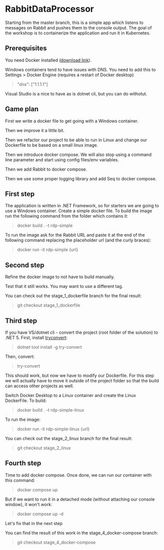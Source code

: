 # RabbitDataProcessor
Starting from the master branch, this is a simple app which listens to messages on Rabbit and pushes them to the console output.
The goal of the workshop is to containerize the application and run it in Kubernetes.

## Prerequisites
You need Docker installed ([download link](https://www.docker.com/products/docker-desktop)).

Windows containers tend to have issues with DNS. You need to add this to Settings > Docker Engine (requires a restart of Docker desktop)
>  "dns": ["1.1.1.1"]

Visual Studio is a nice to have as is dotnet cli, but you can do withotut.

## Game plan
First we write a docker file to get going with a Windows container. 

Then we improve it a little bit.

Then we refactor our project to be able to run in Linux and change our Dockerfile to be based on a small linux image.

Then we introduce docker compose. We will also stop using a command line parameter and start using config files/env variables.

Then we add Rabbit to docker compose.

Then we use some proper logging library and add Seq to docker compose.


## First step
The application is written in .NET Framework, so for starters we are going to use a Windows container.
Create a simple docker file.
To build the image run the following command from the folder which contains it:
> docker build . -t rdp-simple

To run the image ask for the Rabbit URL and paste it at the end of the following command replacing the placeholder url (and the curly braces):
> docker run -it rdp-simple {url}

## Second step
Refine the docker image to not have to build manually.

Test that it still works. You may want to use a different tag.

You can check out the stage_1_dockerfile branch for the final result:
> git checkout stage_1_dockerfile

## Third step
If you have VS/dotnet cli - convert the project (root folder of the solution) to .NET 5.
First, install [tryconvert](https://github.com/dotnet/try-convert):
> dotnet tool install -g try-convert

Then, convert:
> try-convert

This should work, but now we have to modify our Dockerfile.
For this step we will actually have to move it outside of the project folder so that the build can access other projects as well.

Switch Docker Desktop to a Linux container and create the Linux DockerFile.
To build:
> docker build . -t rdp-simple-linux

To run the image:
> docker run -it rdp-simple-linux {url}

You can check out the stage_2_linux branch for the final result:
> git checkout stage_2_linux

## Fourth step
Time to add docker compose.
Once done, we can run our container with this command:
> docker compose up

But if we want to run it in a detached mode (without attaching our console window), it won't work:
> docker compose up -d

Let's fix that in the next step

You can find the result of this work in the stage_4_docker-compose branch:
> git checkout stage_4_docker-compose

##
